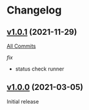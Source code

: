 # Changelog

## [v1.0.1](https://github.com/containeroo/cleanup-gitlab-runner/tree/v1.0.1) (2021-11-29)

[All Commits](https://github.com/containeroo/cleanup-gitlab-runner/compare/v1.0.0...v1.0.1)

*fix*

- status check runner

## [v1.0.0](https://github.com/containeroo/cleanup-gitlab-runner/tree/v1.0.0) (2021-03-05)

Initial release
